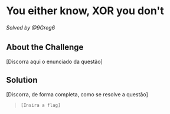 # You either know, XOR you don't
###### Solved by @9Greg6
> 
## About the Challenge
[Discorra aqui o enunciado da questão]
## Solution
[Discorra, de forma completa, como se resolve a questão]
>`[Insira a flag]`
 
